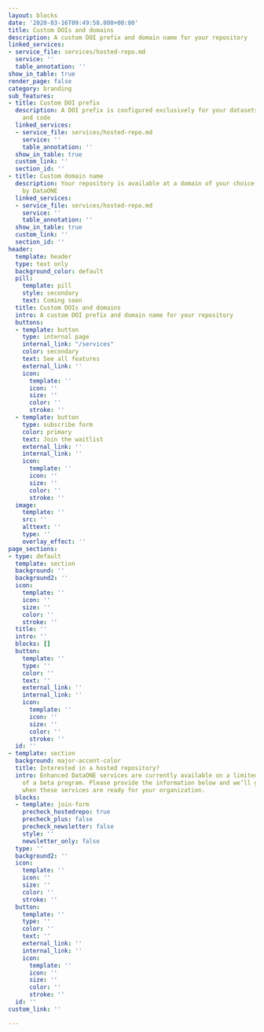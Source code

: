 ```yaml
---
layout: blocks
date: '2020-03-16T09:49:58.000+00:00'
title: Custom DOIs and domains
description: A custom DOI prefix and domain name for your repository
linked_services:
- service_file: services/hosted-repo.md
  service: ''
  table_annotation: ''
show_in_table: true
render_page: false
category: branding
sub_features:
- title: Custom DOI prefix
  description: A DOI prefix is configured exclusively for your datasets, products,
    and code
  linked_services:
  - service_file: services/hosted-repo.md
    service: ''
    table_annotation: ''
  show_in_table: true
  custom_link: ''
  section_id: ''
- title: Custom domain name
  description: Your repository is available at a domain of your choice, but hosted
    by DataONE
  linked_services:
  - service_file: services/hosted-repo.md
    service: ''
    table_annotation: ''
  show_in_table: true
  custom_link: ''
  section_id: ''
header:
  template: header
  type: text only
  background_color: default
  pill:
    template: pill
    style: secondary
    text: Coming soon
  title: Custom DOIs and domains
  intro: A custom DOI prefix and domain name for your repository
  buttons:
  - template: button
    type: internal page
    internal_link: "/services"
    color: secondary
    text: See all features
    external_link: ''
    icon:
      template: ''
      icon: ''
      size: ''
      color: ''
      stroke: ''
  - template: button
    type: subscribe form
    color: primary
    text: Join the waitlist
    external_link: ''
    internal_link: ''
    icon:
      template: ''
      icon: ''
      size: ''
      color: ''
      stroke: ''
  image:
    template: ''
    src: ''
    alttext: ''
    type: ''
    overlay_effect: ''
page_sections:
- type: default
  template: section
  background: ''
  background2: ''
  icon:
    template: ''
    icon: ''
    size: ''
    color: ''
    stroke: ''
  title: ''
  intro: ''
  blocks: []
  button:
    template: ''
    type: ''
    color: ''
    text: ''
    external_link: ''
    internal_link: ''
    icon:
      template: ''
      icon: ''
      size: ''
      color: ''
      stroke: ''
  id: ''
- template: section
  background: major-accent-color
  title: Interested in a hosted repository?
  intro: Enhanced DataONE services are currently available on a limited basis as part
    of a beta program. Please provide the information below and we’ll get in touch
    when these services are ready for your organization.
  blocks:
  - template: join-form
    precheck_hostedrepo: true
    precheck_plus: false
    precheck_newsletter: false
    style: ''
    newsletter_only: false
  type: ''
  background2: ''
  icon:
    template: ''
    icon: ''
    size: ''
    color: ''
    stroke: ''
  button:
    template: ''
    type: ''
    color: ''
    text: ''
    external_link: ''
    internal_link: ''
    icon:
      template: ''
      icon: ''
      size: ''
      color: ''
      stroke: ''
  id: ''
custom_link: ''

---
```

